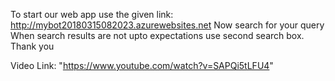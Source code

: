 To start our web app use the given link:
http://mybot20180315082023.azurewebsites.net
Now search for your query
When search results are not upto expectations use second search box.
Thank you


Video Link: "https://www.youtube.com/watch?v=SAPQi5tLFU4"

